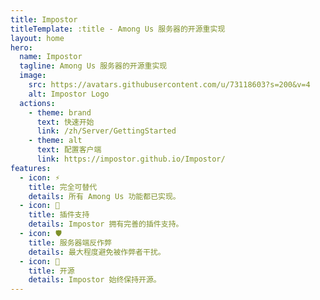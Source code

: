 ```yaml
---
title: Impostor
titleTemplate: :title - Among Us 服务器的开源重实现
layout: home
hero:
  name: Impostor
  tagline: Among Us 服务器的开源重实现
  image:
    src: https://avatars.githubusercontent.com/u/73118603?s=200&v=4
    alt: Impostor Logo
  actions:
    - theme: brand
      text: 快速开始
      link: /zh/Server/GettingStarted
    - theme: alt
      text: 配置客户端
      link: https://impostor.github.io/Impostor/
features:
  - icon: ⚡
    title: 完全可替代
    details: 所有 Among Us 功能都已实现。
  - icon: 🔌
    title: 插件支持
    details: Impostor 拥有完善的插件支持。
  - icon: 🛡️
    title: 服务器端反作弊
    details: 最大程度避免被作弊者干扰。
  - icon: 🤝
    title: 开源
    details: Impostor 始终保持开源。
---
```


